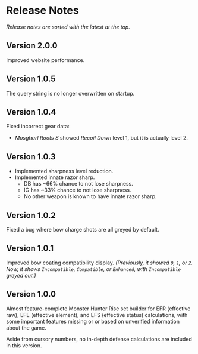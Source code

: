 # Release Notes

*Release notes are sorted with the latest at the top.*

## Version 2.0.0

Improved website performance.

## Version 1.0.5

The query string is no longer overwritten on startup.

## Version 1.0.4

Fixed incorrect gear data:

- *Mosgharl Roots S* showed *Recoil Down* level 1, but it is actually level 2.

## Version 1.0.3

- Implemented sharpness level reduction.
- Implemented innate razor sharp.
    - DB has ~66% chance to not lose sharpness.
    - IG has ~33% chance to not lose sharpness.
    - No other weapon is known to have innate razor sharp.

## Version 1.0.2

Fixed a bug where bow charge shots are all greyed by default.

## Version 1.0.1

Improved bow coating compatibility display. *(Previously, it showed `0`, `1`, or `2`. Now, it shows `Incompatible`, `Compatible`, or `Enhanced`, with `Incompatible` greyed out.)*

## Version 1.0.0

Almost feature-complete Monster Hunter Rise set builder for EFR (effective raw), EFE (effective element), and EFS (effective status) calculations, with some important features missing or or based on unverified information about the game.

Aside from cursory numbers, no in-depth defense calculations are included in this version.

